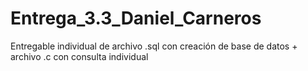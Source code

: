 # Entrega_3.3_Daniel_Carneros
Entregable individual de archivo .sql con creación de base de datos + archivo .c con consulta individual
